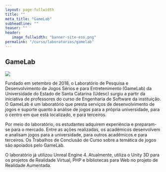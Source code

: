```yaml
---
layout: page-fullwidth
title: ""
meta_title: "GameLab"
subheadline: ""
teaser: ""
header:
   image_fullwidth: "banner-site-eso.png"
permalink: "/curso/laboratorios/gamelab"
---
```


## **GameLab**

<img class="img-responsive" src="{{site.urlimg}}logo-gamelab.jpg"/>

Fundado em setembro de 2018, o Laboratório de Pesquisa e Desenvolvimento de Jogos Sérios e para Entretenimento (GameLab) da Universidade do Estado de Santa Catarina (Udesc) surgiu a partir da iniciativa de professores do curso de Engenharia de Software da instituição. O GameLab é um laboratório que presta serviços de desenvolvimento de jogos e suporte quanto à análise de jogos para a própria universidade, para o centro em que está localizado, e para terceiros.

Por meio do laboratório, os estudantes adquirem experiência e preparam-se para o mercado. Entre as ações realizadas, os acadêmicos desenvolvem e analisam jogos para a universidade, para outros acadêmicos e para terceiros. Os Trabalhos de Conclusão de Curso sobre a temática de jogos são apoiados pelo GameLab.

O laboratório já utilizou Unreal Engine 4. Atualmente, utiliza o Unity 3D para os projetos de Realidade Virtual, PHP e bibliotecas para Web no projeto de Realidade Aumentada.
